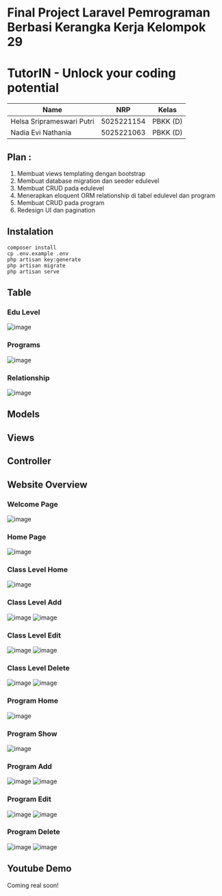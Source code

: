 # Final Project Laravel Pemrograman Berbasi Kerangka Kerja Kelompok 29
# TutorIN - Unlock your coding potential 

| Name           | NRP        | Kelas     |
| ---            | ---        | ----------|
|Helsa Sriprameswari Putri| 5025221154 |  PBKK (D) |
| Nadia Evi Nathania | 5025221063 |  PBKK (D) |

## Plan :
1. Membuat views templating dengan bootstrap
2. Membuat database migration dan seeder edulevel
3. Membuat CRUD pada edulevel
4. Menerapkan eloquent ORM relationship di tabel edulevel dan program
5. Membuat CRUD pada program
6. Redesign UI dan pagination

## Instalation
```
composer install
cp .env.example .env
php artisan key:generate
php artisan migrate
php artisan serve
```

## Table

### Edu Level 
![image](https://github.com/user-attachments/assets/3cea6274-c00e-4c0e-99b7-c48972e51afa)

### Programs
![image](https://github.com/user-attachments/assets/35be0030-31a6-45a1-ba99-8cd85fad725b)

### Relationship

![image](https://github.com/user-attachments/assets/dcf912a3-48ac-437d-a7fd-a8dfea5fffb2)



## Models

## Views

## Controller

## Website Overview

### Welcome Page
![image](https://github.com/user-attachments/assets/f919c149-fc84-4941-8df1-e9e7550054e0)

### Home Page 

![image](https://github.com/user-attachments/assets/50071e6f-1447-4750-bcbd-0798b2767fcf)

### Class Level Home

![image](https://github.com/user-attachments/assets/c67bf8c4-29bb-4ef1-834b-11fb19e16bca)

### Class Level Add
![image](https://github.com/user-attachments/assets/964b3d71-bbc0-4fc8-a12a-5c3ed4a6e671)
![image](https://github.com/user-attachments/assets/7a01263e-2b85-4963-934c-a092194f543e)

### Class Level Edit

![image](https://github.com/user-attachments/assets/8e0fc316-be71-4374-b439-c03c25549ade)
![image](https://github.com/user-attachments/assets/9bf3d3e7-70a9-42c3-b851-dddd12562d37)

### Class Level Delete 
![image](https://github.com/user-attachments/assets/91034c5c-56e8-41a3-a1bb-fb3ec7002b75)
![image](https://github.com/user-attachments/assets/3a604a31-b80e-4363-841e-2c50000cedbb)

### Program Home

![image](https://github.com/user-attachments/assets/3599f1e7-e69a-43e4-87c7-03d0eeebab6c)

### Program Show

![image](https://github.com/user-attachments/assets/b85aabb1-ed8a-4278-a073-b1ab0fdaf76d)

### Program Add
![image](https://github.com/user-attachments/assets/426292c1-a090-4bf7-a558-b1cb0eb980c1)
![image](https://github.com/user-attachments/assets/b75577da-3aa7-4b03-82d1-64db37201c2b)

### Program Edit
![image](https://github.com/user-attachments/assets/4ccca45c-b767-447d-8c27-7957459b96d9)
![image](https://github.com/user-attachments/assets/f73b26c2-7979-4f1f-9b6a-036709a7889d)


### Program Delete
![image](https://github.com/user-attachments/assets/1cf21554-596c-4a6b-b61d-1b2dd0d3b234)
![image](https://github.com/user-attachments/assets/10bd1e79-5e76-4398-8e22-c30d2619b60c)


## Youtube Demo

Coming real soon!

